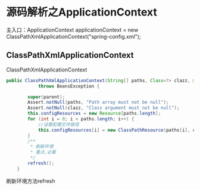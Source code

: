 # 源码解析之ApplicationContext

主入口：ApplicationContext applicationContext = new ClassPathXmlApplicationContext("spring-config.xml");

## ClassPathXmlApplicationContext

ClassPathXmlApplicationContext

```Java
public ClassPathXmlApplicationContext(String[] paths, Class<?> clazz, @Nullable ApplicationContext parent)
			throws BeansException {

		super(parent);
		Assert.notNull(paths, "Path array must not be null");
		Assert.notNull(clazz, "Class argument must not be null");
		this.configResources = new Resource[paths.length];
		for (int i = 0; i < paths.length; i++) {
			//设置配置文件路径
			this.configResources[i] = new ClassPathResource(paths[i], clazz);
		}
		/**
		 * 刷新环境
		 * 重点,必看
		 */
		refresh();
	}
```

刷新环境方法refresh

```Java

```